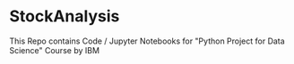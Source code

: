 # StockAnalysis
This Repo contains Code / Jupyter Notebooks for "Python Project for Data Science" Course by IBM
